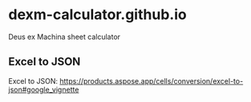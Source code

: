 # dexm-calculator.github.io
Deus ex Machina sheet calculator

## Excel to JSON
Excel to JSON: https://products.aspose.app/cells/conversion/excel-to-json#google_vignette